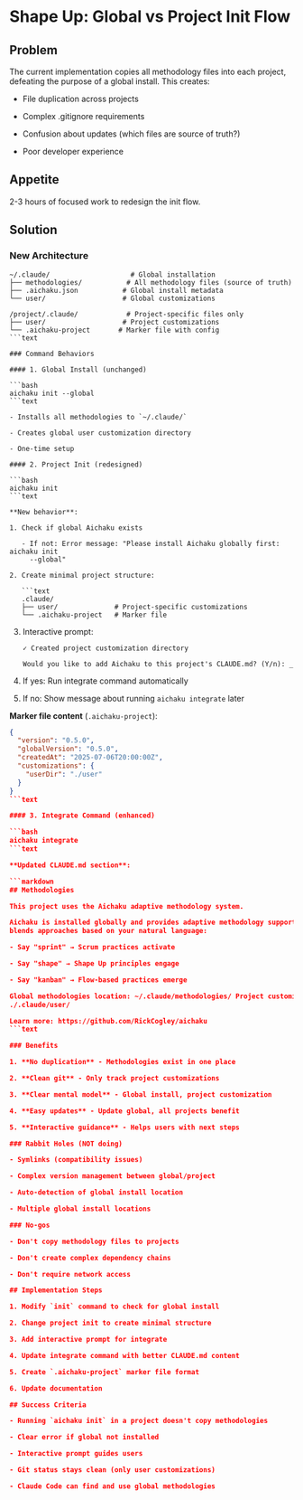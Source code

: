 # Shape Up: Global vs Project Init Flow

## Problem

The current implementation copies all methodology files into each project,
defeating the purpose of a global install. This creates:

- File duplication across projects

- Complex .gitignore requirements

- Confusion about updates (which files are source of truth?)

- Poor developer experience

## Appetite

2-3 hours of focused work to redesign the init flow.

## Solution

### New Architecture

````text
~/.claude/                    # Global installation
├── methodologies/           # All methodology files (source of truth)
├── .aichaku.json           # Global install metadata
└── user/                   # Global customizations

/project/.claude/            # Project-specific files only
├── user/                   # Project customizations
└── .aichaku-project       # Marker file with config
```text

### Command Behaviors

#### 1. Global Install (unchanged)

```bash
aichaku init --global
```text

- Installs all methodologies to `~/.claude/`

- Creates global user customization directory

- One-time setup

#### 2. Project Init (redesigned)

```bash
aichaku init
```text

**New behavior**:

1. Check if global Aichaku exists

   - If not: Error message: "Please install Aichaku globally first: aichaku init
     --global"

2. Create minimal project structure:

   ```text
   .claude/
   ├── user/              # Project-specific customizations
   └── .aichaku-project   # Marker file
````

3. Interactive prompt:

   ```text
   ✓ Created project customization directory

   Would you like to add Aichaku to this project's CLAUDE.md? (Y/n): _
   ```

4. If yes: Run integrate command automatically

5. If no: Show message about running `aichaku integrate` later

**Marker file content** (`.aichaku-project`):

````json
{
  "version": "0.5.0",
  "globalVersion": "0.5.0",
  "createdAt": "2025-07-06T20:00:00Z",
  "customizations": {
    "userDir": "./user"
  }
}
```text

#### 3. Integrate Command (enhanced)

```bash
aichaku integrate
```text

**Updated CLAUDE.md section**:

```markdown
## Methodologies

This project uses the Aichaku adaptive methodology system.

Aichaku is installed globally and provides adaptive methodology support that
blends approaches based on your natural language:

- Say "sprint" → Scrum practices activate

- Say "shape" → Shape Up principles engage

- Say "kanban" → Flow-based practices emerge

Global methodologies location: ~/.claude/methodologies/ Project customizations:
./.claude/user/

Learn more: https://github.com/RickCogley/aichaku
```text

### Benefits

1. **No duplication** - Methodologies exist in one place

2. **Clean git** - Only track project customizations

3. **Clear mental model** - Global install, project customization

4. **Easy updates** - Update global, all projects benefit

5. **Interactive guidance** - Helps users with next steps

### Rabbit Holes (NOT doing)

- Symlinks (compatibility issues)

- Complex version management between global/project

- Auto-detection of global install location

- Multiple global install locations

### No-gos

- Don't copy methodology files to projects

- Don't create complex dependency chains

- Don't require network access

## Implementation Steps

1. Modify `init` command to check for global install

2. Change project init to create minimal structure

3. Add interactive prompt for integrate

4. Update integrate command with better CLAUDE.md content

5. Create `.aichaku-project` marker file format

6. Update documentation

## Success Criteria

- Running `aichaku init` in a project doesn't copy methodologies

- Clear error if global not installed

- Interactive prompt guides users

- Git status stays clean (only user customizations)

- Claude Code can find and use global methodologies
````
